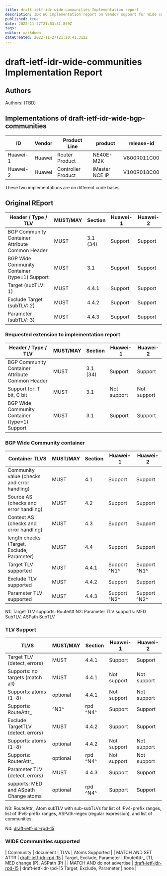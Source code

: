 ```yaml
---
title: draft-ietf-idr-wide-communities Implementation report
description: IDR WG implementation report on Vendor support for Wide communities
published: true
date: 2022-11-27T21:53:31.859Z
tags: 
editor: markdown
dateCreated: 2022-11-27T21:20:41.312Z
---
```


# draft-ietf-idr-wide-communities Implementation Report

## Authors

Authors: (TBD) 


## Implementations of draft-ietf-idr-wide-bgp-communities

|  ID      | Vendor | Product Line       | product        |  release-id |
|---|---|---|---|---|
| Huawei-1 | Huawei | Router Product     | NE40E-M2K      | V800R011C00 | 
| Huawei-2 | Huawei | Controller Product | iMaster NCE IP | V100R018C00 | 

These two implementations are on different code bases


## Original REport 


| Header / Type / TLV |	MUST/MAY |	Section |	Huawei-1 | Huawei-2 |
|---|---|---|---|---|
| BGP Community Container Attribute Common Header | MUST | 3.1 (34) |	Support |	Support |
| BGP Wide Community Container (type=1) Support	  | MUST | 3.1	| Support |	Support |
| Target (subTLV: 1) | MUST	| 4.4.1	| Support |	Support |
| Exclude Target (subTLV: 2) |	MUST | 4.4.2	| Support |	Support |
| Parameter (subTLV: 3)	| MUST	| 4.4.3 |	Support |	Support |

### Requested extension to implementation report

| Header / Type / TLV |	MUST/MAY | Section | Huawei-1 |	Huawei-2 | 
|---|---|---|---|---|
| BGP Community Container Attribute Common Header | MUST |	3.1 (34) | Support | Support |
| Support for: T bit, C bit |	MUST |	3.1	| Not support	| Not support |
| BGP Wide Community Container (type=1) Support |	MUST | 3.1 |	Support |	Support |

### BGP Wide Community container
| Container TLVS  |	MUST/MAY | Section |	Huawei-1 |	Huawei-2 | 
|---|---|---|---|---|
| Community value (checks and error handling) |	MUST  |	4.1	| Support	| Support |
| Source AS (checks and error handling) |	MUST	| 4.2	| Support |	Support |
| Context AS (checks and error handling) |	MUST | 4.3 | Support |	Support |
| length checks (Target, Exclude, Parameter) |	MUST |	4.4 |	Support |	Support |
| Target TLV supported | MUST |	4.4.1	| Support ^N1^ | Support ^N1^ | 
| Exclude TLV supported	  | MUST | 4.4.2 | Support	| Support |
| Parameter TLV supported	| MUST | 4.4.3 | Support ^N2^ |	Support ^N2^ |

N1: Target TLV supports: RouteAtt
N2: Parameter TLV supports: MED SubTLV, ASPath SubTLV

### TLV Support

| TLVS |	MUST/MAY | Section  |	Huawei-1 | Huawei-2 |
|---|---|---|---|---|
| Target TLV (detect, errors) |	MUST |	4.4.1 |	Support |	Support |
| Supports: no targets (match all) |	MUST |	4.4.1	| Not support |	Not support |
| Supports: atoms (1-8)	| optional | 4.4.1	| Not support	| Not support |
| Supports: RouteAttr_ |	^N3^ | rpd ^N4^  | Support |	Support |
| Exclude TargetTLV (detect, errors)| MUST | 4.4.2	| Support |	Support |
| Supports: atoms (1-8)	| optional |	4.4.2 |	Not support |	Not support |
| Supports: RouterAttr_ |	optional |	rpd ^N4^  |	Not support	| Not support |
| Parameter TLV (detect, errors) | MUST |	4.4.3 |	Support |	Support | 
| supports: MED and ASpath Change atoms	| optional | 	rpd ^N4^ | 	Support |	Support |

N3: RouteAttr_ Atom subTLV with sub-subTLVs for list of IPv4-prefix ranges, list of IPv6-prefix ranges, ASPath-regex (regular expression), and list of communities.

N4: [draft-ietf-idr-rpd-15](https://datatracker.ietf.org/doc/draft-ietf-idr-rpd/)

### WIDE Communities supported

| Community	| document | TLVs	| Atoms Supported |
| MATCH AND SET ATTR |	[draft-ietf-idr-rpd-15](https://datatracker.ietf.org/doc/draft-ietf-idr-rpd/) |	Target, Exclude, Parameter | RouteAttr_ (T), MED change (P), ASPath (P) |
| MATCH AND do not advertise | [draft-ietf-idr-rpd-15](https://datatracker.ietf.org/doc/draft-ietf-idr-rpd/) | 
draft-ietf-idr-rpd-15	Target, Exclude, Parameter |	none |


